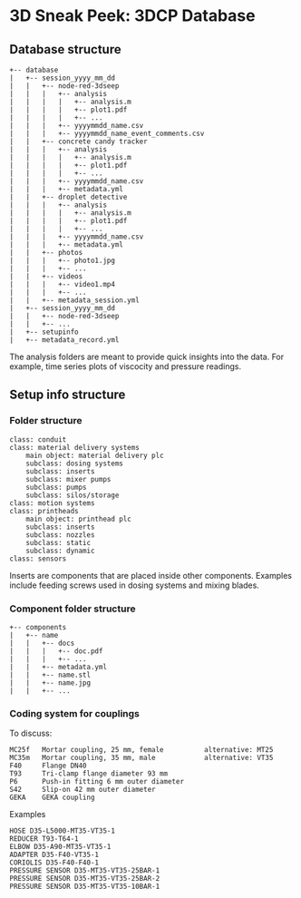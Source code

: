 # 3D Sneak Peek: 3DCP Database

## Database structure

```
+-- database
|   +-- session_yyyy_mm_dd
|   |   +-- node-red-3dseep
|   |   |   +-- analysis
|   |   |   |   +-- analysis.m
|   |   |   |   +-- plot1.pdf
|   |   |   |   +-- ...
|   |   |   +-- yyyymmdd_name.csv
|   |   |   +-- yyyymmdd_name_event_comments.csv
|   |   +-- concrete candy tracker
|   |   |   +-- analysis
|   |   |   |   +-- analysis.m
|   |   |   |   +-- plot1.pdf
|   |   |   |   +-- ...
|   |   |   +-- yyyymmdd_name.csv
|   |   |   +-- metadata.yml
|   |   +-- droplet detective
|   |   |   +-- analysis
|   |   |   |   +-- analysis.m
|   |   |   |   +-- plot1.pdf
|   |   |   |   +-- ...
|   |   |   +-- yyyymmdd_name.csv
|   |   |   +-- metadata.yml
|   |   +-- photos
|   |   |   +-- photo1.jpg
|   |   |   +-- ...
|   |   +-- videos
|   |   |   +-- video1.mp4
|   |   |   +-- ...
|   |   +-- metadata_session.yml
|   +-- session_yyyy_mm_dd
|   |   +-- node-red-3dseep
|   |   +-- ...
|   +-- setupinfo
|   +-- metadata_record.yml
```

The analysis folders are meant to provide quick insights into the data. For example, time series plots of viscocity and pressure readings. 

## Setup info structure

### Folder structure
```
class: conduit
class: material delivery systems
    main object: material delivery plc
    subclass: dosing systems
    subclass: inserts
    subclass: mixer pumps
    subclass: pumps
    subclass: silos/storage
class: motion systems
class: printheads
    main object: printhead plc
    subclass: inserts
    subclass: nozzles
    subclass: static
    subclass: dynamic
class: sensors
```

Inserts are components that are placed inside other components. Examples include feeding screws used in dosing systems and mixing blades.

### Component folder structure

```
+-- components
|   +-- name
|   |   +-- docs
|   |   |   +-- doc.pdf
|   |   |   +-- ...
|   |   +-- metadata.yml
|   |   +-- name.stl
|   |   +-- name.jpg
|   |   +-- ...
```

### Coding system for couplings

To discuss: 

```
MC25f   Mortar coupling, 25 mm, female          alternative: MT25
MC35m   Mortar coupling, 35 mm, male            alternative: VT35
F40     Flange DN40
T93     Tri-clamp flange diameter 93 mm
P6      Push-in fitting 6 mm outer diameter
S42     Slip-on 42 mm outer diameter
GEKA    GEKA coupling
```

Examples

```
HOSE D35-L5000-MT35-VT35-1
REDUCER T93-T64-1
ELBOW D35-A90-MT35-VT35-1
ADAPTER D35-F40-VT35-1
CORIOLIS D35-F40-F40-1
PRESSURE SENSOR D35-MT35-VT35-25BAR-1
PRESSURE SENSOR D35-MT35-VT35-25BAR-2
PRESSURE SENSOR D35-MT35-VT35-10BAR-1
```